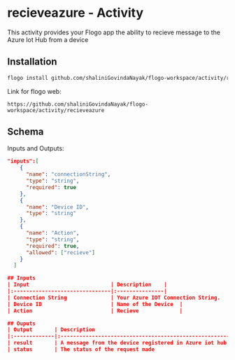 
# 	recieveazure - Activity

This activity provides your Flogo app the ability to recieve message to the Azure Iot Hub from a device

## Installation

```bash
flogo install github.com/shaliniGovindaNayak/flogo-workspace/activity/recieveazure
```
Link for flogo web:
```
https://github.com/shaliniGovindaNayak/flogo-workspace/activity/recieveazure
```

## Schema
Inputs and Outputs:

```json
"inputs":[
    {
      "name": "connectionString",
      "type": "string",
      "required": true
    },
    {
      "name": "Device ID",
      "type": "string"
    },
    {
      "name": "Action",
      "type": "string",
      "required": true,
      "allowed": ["recieve"]
    }
  ]

## Inputs
| Input                          | Description    |
|:-------------------------------|:---------------|
| Connection String              | Your Azure IOT Connection String.            |
| Device ID                      | Name of the Device  |
| Action                         | Recieve             |

## Ouputs
| Output       | Description                                            |
|:-------------|:-------------------------------------------------------|
| result       | A message from the device registered in Azure iot hub           |
| status       | The status of the request made                         |